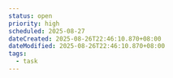 ```yaml
---
status: open
priority: high
scheduled: 2025-08-27
dateCreated: 2025-08-26T22:46:10.870+08:00
dateModified: 2025-08-26T22:46:10.870+08:00
tags:
  - task
---
```


